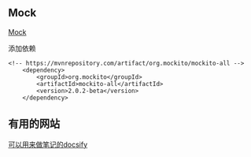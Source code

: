 ## Mock
[Mock](https://blog.csdn.net/wwh578867817/article/details/51934404)

添加依赖
```
<!-- https://mvnrepository.com/artifact/org.mockito/mockito-all -->
    <dependency>
        <groupId>org.mockito</groupId>
        <artifactId>mockito-all</artifactId>
        <version>2.0.2-beta</version>
    </dependency>
```
## 有用的网站

[可以用来做笔记的docsify](https://docsify.js.org/)